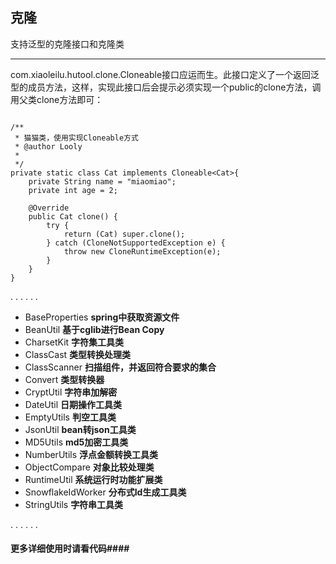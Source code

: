 ## 克隆 ##

   支持泛型的克隆接口和克隆类
*** 

com.xiaoleilu.hutool.clone.Cloneable<T>接口应运而生。此接口定义了一个返回泛型的成员方法，这样，实现此接口后会提示必须实现一个public的clone方法，调用父类clone方法即可：
```

/**
 * 猫猫类，使用实现Cloneable方式
 * @author Looly
 *
 */
private static class Cat implements Cloneable<Cat>{
    private String name = "miaomiao";
    private int age = 2;

    @Override
    public Cat clone() {
        try {
            return (Cat) super.clone();
        } catch (CloneNotSupportedException e) {
            throw new CloneRuntimeException(e);
        }
    }
}
```
 .
 .
 .
 .
 .
 .

- BaseProperties  **spring中获取资源文件**
- BeanUtil **基于cglib进行Bean Copy**
- CharsetKit **字符集工具类**
- ClassCast **类型转换处理类** 
- ClassScanner **扫描组件，并返回符合要求的集合**
- Convert **类型转换器**
- CryptUtil **字符串加解密**
- DateUtil **日期操作工具类**
- EmptyUtils **判空工具类**
- JsonUtil **bean转json工具类**
- MD5Utils **md5加密工具类**
- NumberUtils **浮点金额转换工具类**
- ObjectCompare **对象比较处理类**
- RuntimeUtil **系统运行时功能扩展类**
- SnowflakeIdWorker **分布式Id生成工具类**
- StringUtils **字符串工具类**

 .
 .
 .
 .
 .
 .
#### 更多详细使用时请看代码####